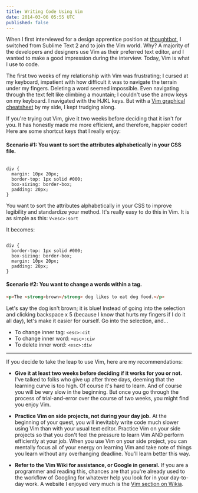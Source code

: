 ```yaml
---
title: Writing Code Using Vim
date: 2014-03-06 05:55 UTC
published: false
---
```


When I first interviewed for a design apprentice position at
[thoughtbot](http://thoughtbot.com), I switched from Sublime Text
2 and to join the Vim world. Why? A majority of the developers and designers use Vim as their preferred text editor, and I wanted to make a good impression during the interview. Today, Vim is what I use to code.

The first two weeks of my relationship with Vim was frustrating; I cursed at my
keyboard, impatient with how difficult it was to navigate the terrain under my
fingers. Deleting a word seemed impossible. Even navigating through the text
felt like climbing a mountain; I couldn't use the arrow keys on my keyboard. I
navigated with the HJKL keys. But with a [Vim graphical
cheatsheet](http://www.viemu.com/vi-vim-cheat-sheet.gif) by my side, I kept
trudging along.

If you're trying out Vim, give it two weeks before deciding that it isn't for
you. It has honestly made me more efficient, and therefore, happier coder! Here are some shortcut
keys that I really enjoy:

#### Scenario #1: You want to sort the attributes alphabetically in your CSS file.

<pre><code>
div {
  margin: 10px 20px;
  border-top: 1px solid #000;
  box-sizing: border-box;
  padding: 20px;
}
</pre></code>

You want to sort the attributes alphabetically in your CSS to improve legibility and standardize your method. It's really easy to do this in Vim. It is as simple as this:  `V<esc>:sort`

It becomes:


<pre><code>
div {
  border-top: 1px solid #000;
  box-sizing: border-box;
  margin: 10px 20px;
  padding: 20px;
}
</pre></code>

#### Scenario #2: You want to change a words within a tag.

```html
<p>The <strong>brown</strong> dog likes to eat dog food.</p>
```

Let's say the dog isn't brown; it is blue! Instead of going into the
selection and clicking backspace x 5 (because I know that hurts my fingers
if I do it all day), let's make it easier for ourself. Go into the selection, and...

* To change inner tag: `<esc>:cit`
* To change inner word: `<esc>:ciw`
* To delete inner word: `<esc>:diw`

- - -

If you decide to take the leap to use Vim, here are my recommendations:

* **Give it at least two weeks before deciding if it works for you or not.**
  I've talked to folks who give up after three days, deeming that the learning
  curve is too high. Of course it's hard to learn. And of course you will be
  very slow in the beginning. But once you go through the process of
  trial-and-error over the course of two weeks, you might find you enjoy Vim.

* **Practice Vim on side projects, not during your day job.** At the beginning
  of your quest, you will inevitably write code much slower using Vim than with
  your usual text editor. Practice Vim on your side projects so that you don't
  feel the pressure to learn Vim AND perform efficiently at your job. When you
  use Vim on your side project, you can mentally focus all of your energy on
  learning Vim and take note of things you learn without any overhanging
  deadline. You'll learn better this way.

* **Refer to the Vim Wiki for assistance, or Google in general.** If you are a
  programmer and reading this, chances are that you're already used to the
  workflow of Googling for whatever help you look for in your day-to-day work.
  A website I enjoyed very much is the [Vim section on
  Wikia](http://vim.wikia.com/wiki/Vim_Tips_Wiki).
